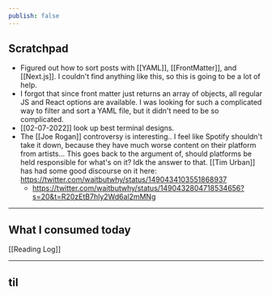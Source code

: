 ```yaml
---
publish: false
---
```


## Scratchpad
- Figured out how to sort posts with [[YAML]], [[FrontMatter]], and [[Next.js]]. I couldn't find anything like this, so this is going to be a lot of help.
- I forgot that since front matter just returns an array of objects, all regular JS and React options are available. I was looking for such a complicated way to filter and sort a YAML file, but it didn't need to be so complicated.
- [[02-07-2022]] look up best terminal designs.
- The [[Joe Rogan]] controversy is interesting.. I feel like Spotify shouldn't take it down, because they have much worse content on their platform from artists... This goes back to the argument of, should platforms be held responsible for what's on it? Idk the answer to that. [[Tim Urban]] has had some good discourse on it here: https://twitter.com/waitbutwhy/status/1490434103551868937
	- https://twitter.com/waitbutwhy/status/1490432804718534656?s=20&t=R20zEtB7hly2Wd6al2mMNg

***
## What I consumed today
[[Reading Log]]

***
## til


